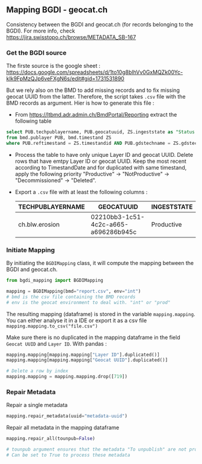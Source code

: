 ## Mapping BGDI - geocat.ch
Consistency between the BGDI and geocat.ch (for records belonging to the BGDI). For more info, check https://jira.swisstopo.ch/browse/METADATA_SB-167


### Get the BGDI source
The firste source is the google sheet : https://docs.google.com/spreadsheets/d/1to10g8bIhVv0GxMQZk00Yc-kIk9FpMzQJp6veFXgN6s/edit#gid=1731531890<br>

But we rely also on the BMD to add missing records and to fix missing geocat UUID from the latter.
Therefore, the script takes `.csv` file with the BMD records as argument. Hier is how to generate this file :
* From https://ltbmd.adr.admin.ch/BmdPortal/Reporting extract the following table
```sql
select PUB.techpublayername, PUB.geocatuuid, ZS.ingeststate as "Status (ZS)", PUB.ingeststate as "INGESTSTATE", ZS.TimestandDate
from bmd.publayer PUB, bmd.timestand ZS
where PUB.reftimestand = ZS.timestandid AND PUB.gdstechname = ZS.gdstechname;  
```
* Process the table to have only unique Layer ID and geocat UUID. Delete rows that have emtpy Layer ID or geocat UUID. Keep the most recent according to TimestandDate and for duplicated with same timestand, apply the following priority "Productive" -> "NotProductive" -> "Decommissioned" -> "Deleted".
* Export a `.csv` file with at least the following columns :

  |TECHPUBLAYERNAME|GEOCATUUID|INGESTSTATE|
  |---|---|---|
  |ch.blw.erosion|02210bb3-1c51-4c2c-a665-a696286b945c|Productive|


### Initiate Mapping
By initiating the `BGDIMapping` class, it will compute the mapping between the BGDI and geocat.ch.
```python
from bgdi_mapping import BGDIMapping

mapping = BGDIMapping(bmd="report.csv", env="int")
# bmd is the csv file containing the BMD records
# env is the geocat environment to deal with. "int" or "prod"
```
The resulting mapping (dataframe) is stored in the variable `mapping.mapping`. You can either analyse it in a IDE or export it as a csv file `mapping.mapping.to_csv("file.csv")`

Make sure there is no duplicated in the mapping dataframe in the field `Geocat UUID` and `Layer ID`.
With pandas :
```python
mapping.mapping[mapping.mapping["Layer ID"].duplicated()]
mapping.mapping[mapping.mapping["Geocat UUID"].duplicated()]

# Delete a row by index
mapping.mapping = mapping.mapping.drop([719])
```

### Repair Metadata
Repair a single metadata
```python
mapping.repair_metadata(uuid="metadata-uuid")
```
Repair all metadata in the mapping dataframe
```python
mapping.repair_all(tounpub=False)

# tounpub argument ensures that the metadata "To unpublish" are not processed by default.
# Can be set to True to process these metadata
```
